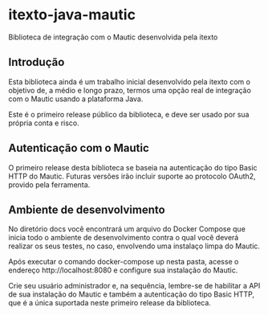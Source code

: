 # itexto-java-mautic
Biblioteca de integração com o Mautic desenvolvida pela itexto

## Introdução

Esta biblioteca ainda é um trabalho inicial desenvolvido pela itexto com o objetivo de, a médio e longo prazo, termos uma opção real de integração com o Mautic usando a plataforma Java.

Este é o primeiro release público da biblioteca, e deve ser usado por sua própria conta e risco.

## Autenticação com o Mautic

O primeiro release desta biblioteca se baseia na autenticação do tipo Basic HTTP do Mautic.
Futuras versões irão incluir suporte ao protocolo OAuth2, provido pela ferramenta.

## Ambiente de desenvolvimento

No diretório docs você encontrará um arquivo do Docker Compose que inicia todo o ambiente de desenvolvimento contra o
qual você deverá realizar os seus testes, no caso, envolvendo uma instalaço limpa do Mautic.

Após executar o comando docker-compose up nesta pasta, acesse o endereço http://localhost:8080 e configure sua instalação
do Mautic.

Crie seu usuário administrador e, na sequência, lembre-se de habilitar a API de sua instalação do Mautic e também 
a autenticação do tipo Basic HTTP, que é a única suportada neste primeiro release da biblioteca.
